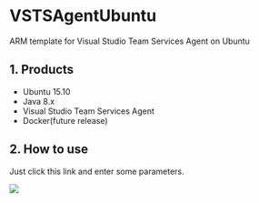 # VSTSAgentUbuntu

ARM template for Visual Studio Team Services Agent on Ubuntu

## 1. Products

* Ubuntu 15.10
* Java 8.x
* Visual Studio Team Services Agent
* Docker(future release)

## 2. How to use 

Just click this link and enter some parameters.

<a href="https://portal.azure.com/#create/Microsoft.Template/uri/https%3A%2F%2Fraw.githubusercontent.com%2FTsuyoshiUshio%2FVSTSAgentUbuntu%2Fmaster%2Fazuredeploy.json" target="_blank">
    <img src="http://azuredeploy.net/deploybutton.png"/>
</a>